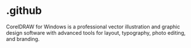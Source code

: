 # .github
CorelDRAW for Windows is a professional vector illustration and graphic design software with advanced tools for layout, typography, photo editing, and branding.
